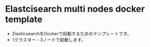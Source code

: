# Elastcisearch multi nodes docker template

- ElasticsearchをDockerで起動するためのテンプレートです。
- 1クラスター・3ノードで起動します。
